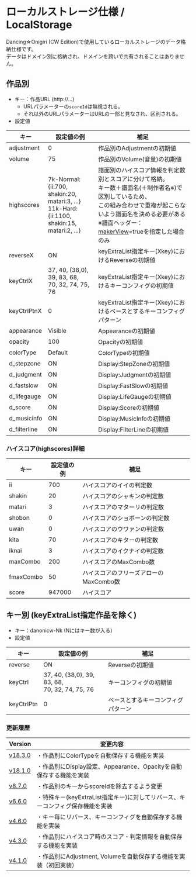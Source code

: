# ローカルストレージ仕様 / LocalStorage
Dancing☆Onigiri (CW Edition)で使用しているローカルストレージのデータ格納仕様です。  
データはドメイン別に格納され、ドメインを跨いで共有されることはありません。  

## 作品別
- キー：作品URL (http://...)  
    - URLパラメーターの`scoreId`は無視される。
    - それ以外のURLパラメーターはURLの一部と見なされ、区別される。
- 設定値

|キー|設定値の例|補足|
|----|----|----|
|adjustment|0|作品別のAdjustmentの初期値|
|volume|75|作品別のVolume(音量)の初期値|
|highscores|7k-Normal:<br>{ii:700, shakin:20, matari:3, ...}<br>11k-Hard:<br>{ii:1100, shakin:15, matari:2, ...}|譜面別のハイスコア情報を判定数別とスコアに分けて格納。<br>キー数＋譜面名(＋制作者名※)で区別しているため、<br>この組み合わせで重複が起こらないよう譜面名を決める必要がある<br>※譜面ヘッダー：[makerView](dos-h0050-makerView.html)=trueを指定した場合のみ|
|reverseX|ON|keyExtraList指定キー(Xkey)におけるReverseの初期値|
|keyCtrlX|37, 40, (38,0), 39, 83, 68, <br>70, 32, 74, 75, 76|keyExtraList指定キー(Xkey)におけるキーコンフィグの初期値|
|keyCtrlPtnX|0|keyExtraList指定キー(Xkey)におけるベースとするキーコンフィグパターン|
|appearance|Visible|Appearanceの初期値|
|opacity|100|Opacityの初期値|
|colorType|Default|ColorTypeの初期値|
|d_stepzone|ON|Display:StepZoneの初期値|
|d_judgment|ON|Display:Judgmentの初期値|
|d_fastslow|ON|Display:FastSlowの初期値|
|d_lifegauge|ON|Display:LifeGaugeの初期値|
|d_score|ON|Display:Scoreの初期値|
|d_musicinfo|ON|Display:MusicInfoの初期値|
|d_filterline|ON|Display:FilterLineの初期値|

### ハイスコア(highscores)詳細

|キー|設定値の例|補足|
|----|----|----|
|ii|700|ハイスコアのイイの判定数|
|shakin|20|ハイスコアのシャキンの判定数|
|matari|3|ハイスコアのマターリの判定数|
|shobon|0|ハイスコアのショボーンの判定数|
|uwan|0|ハイスコアのウワァンの判定数|
|kita|70|ハイスコアのキターの判定数|
|iknai|3|ハイスコアのイクナイの判定数|
|maxCombo|200|ハイスコアのMaxCombo数|
|fmaxCombo|50|ハイスコアのフリーズアローのMaxCombo数|
|score|947000|ハイスコア|

## キー別 (keyExtraList指定作品を除く)
- キー：danonicw-Nk (Nにはキー数が入る)
- 設定値

|キー|設定値の例|補足|
|----|----|----|
|reverse|ON|Reverseの初期値|
|keyCtrl|37, 40, (38,0), 39, 83, 68, <br>70, 32, 74, 75, 76|キーコンフィグの初期値|
|keyCtrlPtn|0|ベースとするキーコンフィグパターン|

### 更新履歴

|Version|変更内容|
|----|----|
|[v18.3.0](https://github.com/cwtickle/danoniplus/releases/tag/v18.3.0)|・作品別にColorTypeを自動保存する機能を実装|
|[v18.1.0](https://github.com/cwtickle/danoniplus/releases/tag/v18.1.0)|・作品別にDisplay設定、Appearance、Opacityを自動保存する機能を実装|
|[v8.7.0](https://github.com/cwtickle/danoniplus/releases/tag/v8.7.0)|・作品別のキーからscoreIdを除去するよう変更|
|[v6.6.0](https://github.com/cwtickle/danoniplus/releases/tag/v6.6.0)|・特殊キー(keyExtraList指定キー)に対してリバース、キーコンフィグ保存機能を実装|
|[v4.6.0](https://github.com/cwtickle/danoniplus/releases/tag/v4.6.0)|・キー毎にリバース、キーコンフィグを自動保存する機能を実装|
|[v4.3.0](https://github.com/cwtickle/danoniplus/releases/tag/v4.3.0)|・作品別にハイスコア時のスコア・判定情報を自動保存する機能を実装|
|[v4.1.0](https://github.com/cwtickle/danoniplus/releases/tag/v4.1.0)|・作品別にAdjustment, Volumeを自動保存する機能を実装（初回実装）|